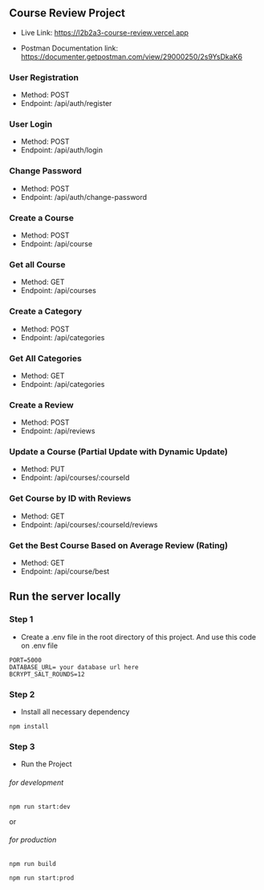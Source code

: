 ## Course Review Project

- Live Link: https://l2b2a3-course-review.vercel.app

- Postman Documentation link: https://documenter.getpostman.com/view/29000250/2s9YsDkaK6

### User Registration

- Method: POST
- Endpoint: /api/auth/register

### User Login

- Method: POST
- Endpoint: /api/auth/login

### Change Password

- Method: POST
- Endpoint: /api/auth/change-password

### Create a Course

- Method: POST
- Endpoint: /api/course

### Get all Course

- Method: GET
- Endpoint: /api/courses

### Create a Category

- Method: POST
- Endpoint: /api/categories

### Get All Categories

- Method: GET
- Endpoint: /api/categories

### Create a Review

- Method: POST
- Endpoint: /api/reviews

### Update a Course (Partial Update with Dynamic Update)

- Method: PUT
- Endpoint: /api/courses/:courseId

### Get Course by ID with Reviews

- Method: GET
- Endpoint: /api/courses/:courseId/reviews

### Get the Best Course Based on Average Review (Rating)

- Method: GET
- Endpoint: /api/course/best

## Run the server locally

### Step 1

- Create a .env file in the root directory of this project. And use this code on .env file

```
PORT=5000
DATABASE_URL= your database url here
BCRYPT_SALT_ROUNDS=12
```

### Step 2

- Install all necessary dependency

```
npm install
```

### Step 3

- Run the Project

###### for development

```
npm run start:dev
```

or

###### for production

```
npm run build
```

```
npm run start:prod
```
